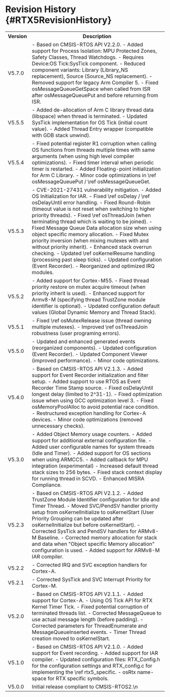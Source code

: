 # Revision History {#RTX5RevisionHistory}

<table class="cmtable" summary="Revision History">
    <tr>
      <th>Version</th>
      <th>Description</th>
    </tr>
    <tr>
      <td>V5.7.0</td>
      <td>
       - Based on CMSIS-RTOS API V2.2.0.
       - Added support for Process Isolation: MPU Protected Zones, Safety Classes, Thread Watchdogs.
       - Requires Device:OS Tick:SysTick component.
       - Reduced component variants: Library (Library_NS replacement), Source (Source_NS replacement).
       - Removed support for legacy Arm Compiler 5.
       - Fixed osMessageQueueGetSpace when called from ISR after osMessageQueuePut and before returning from ISR.
       </td>
    </tr>
    <tr>
      <td>V5.5.5</td>
      <td>
       - Added de-allocation of Arm C library thread data (libspace) when thread is terminated.
       - Updated SysTick implementation for OS Tick (initial count value).
       - Added Thread Entry wrapper (compatible with GDB stack unwind).
      </td>
    </tr>
    <tr>
      <td>V5.5.4</td>
      <td>
       - Fixed potential register R1 corruption when calling OS functions from threads multiple times with same arguments (when using high level compiler optimizations).
       - Fixed timer interval when periodic timer is restarted.
       - Added Floating-point initialization for Arm C Library.
       - Minor code optimizations in \ref osMessageQueuePut / \ref osMessageQueueGet.
      </td>
    </tr>
    <tr>
      <td>V5.5.3</td>
      <td>
       - CVE-2021-27431 vulnerability mitigation.
       - Added OS Initialization for IAR.
       - Fixed \ref osDelay / \ref osDelayUntil error handling.
       - Fixed Round-Robin (timeout value is not reset when switching to higher priority threads).
       - Fixed \ref osThreadJoin (when terminating thread which is waiting to be joined).
       - Fixed Message Queue Data allocation size when using object specific memory allocation.
       - Fixed Mutex priority inversion (when mixing mutexes with and without priority inherit).
       - Enhanced stack overrun checking.
       - Updated \ref osKernelResume handling (processing past sleep ticks).
       - Updated configuration (Event Recorder).
       - Reorganized and optimized IRQ modules.
      </td>
    </tr>
    <tr>
      <td>V5.5.2</td>
      <td>
       - Added support for Cortex-M55.
       - Fixed thread priority restore on mutex acquire timeout (when priority inherit is used).
       - Enhanced support for Armv8-M (specifying thread TrustZone module identifier is optional).
       - Updated configuration default values (Global Dynamic Memory and Thread Stack).
      </td>
    </tr>
    <tr>
      <td>V5.5.1</td>
      <td>
       - Fixed \ref osMutexRelease issue (thread owning multiple mutexes).
       - Improved \ref osThreadJoin robustness (user programing errors).
      </td>
    </tr>
    <tr>
      <td>V5.5.0</td>
      <td>
       - Updated and enhanced generated events (reorganized components).
       - Updated configuration (Event Recorder).
       - Updated Component Viewer (improved performance).
       - Minor code optimizations.
      </td>
    </tr>
    <tr>
      <td>V5.4.0</td>
      <td>
       - Based on CMSIS-RTOS API V2.1.3.
       - Added support for Event Recorder initialization and filter setup.
       - Added support to use RTOS as Event Recorder Time Stamp source.
       - Fixed osDelayUntil longest delay (limited to 2^31-1).
       - Fixed optimization issue when using GCC optimization level 3.
       - Fixed osMemoryPoolAlloc to avoid potential race condition.
       - Restructured exception handling for Cortex-A devices.
       - Minor code optimizations (removed unnecessary checks).
      </td>
    </tr>
    <tr>
      <td>V5.3.0</td>
      <td>
       - Added Object Memory usage counters.
       - Added support for additional external configuration file.
       - Added user configurable names for system threads (Idle and Timer).
       - Added support for OS sections when using ARMCC5.
       - Added callback for MPU integration (experimental)
       - Increased default thread stack sizes to 256 bytes.
       - Fixed stack context display for running thread in SCVD.
       - Enhanced MISRA Compliance.
      </td>
    </tr>
    <tr>
      <td>V5.2.3</td>
      <td>
       - Based on CMSIS-RTOS API V2.1.2.
       - Added TrustZone Module Identifier configuration for Idle and Timer Thread.
       - Moved SVC/PendSV handler priority setup from osKernelInitialize to osKernelStart (User Priority Grouping can be updated after osKernelInitialize but before osKernelStart).
       - Corrected SysTick and PendSV handlers for ARMv8-M Baseline.
       - Corrected memory allocation for stack and data when "Object specific Memory allocation" configuration is used.
       - Added support for ARMv8-M IAR compiler.
      </td>
    </tr>
    <tr>
      <td>V5.2.2</td>
      <td>
       - Corrected IRQ and SVC exception handlers for Cortex-A.
      </td>
    </tr>
    <tr>
      <td>V5.2.1</td>
      <td>
       - Corrected SysTick and SVC Interrupt Priority for Cortex-M.
      </td>
    </tr>
    <tr>
      <td>V5.2.0</td>
      <td>
       - Based on CMSIS-RTOS API V2.1.1.
       - Added support for Cortex-A.
       - Using OS Tick API for RTX Kernel Timer Tick.
       - Fixed potential corruption of terminated threads list.
       - Corrected MessageQueue to use actual message length (before padding).
       - Corrected parameters for ThreadEnumerate and MessageQueueInserted events.
       - Timer Thread creation moved to osKernelStart.
      </td>
    </tr>
    <tr>
      <td>V5.1.0</td>
      <td>
       - Based on CMSIS-RTOS API V2.1.0.
       - Added support for Event recording.
       - Added support for IAR compiler.
       - Updated configuration files: RTX_Config.h for the configuration settings and RTX_config.c for implementing the \ref rtx5_specific.
       - osRtx name-space for RTX specific symbols.
      </td>
    </tr>
    <tr>
      <td>V5.0.0</td>
      <td>
       Initial release compliant to CMSIS-RTOS2.\n
      </td>
    </tr>
</table>
